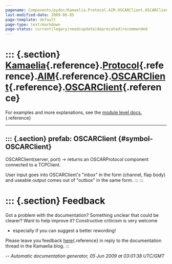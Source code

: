```yaml
---
pagename: Components/pydoc/Kamaelia.Protocol.AIM.OSCARClient.OSCARClient
last-modified-date: 2009-06-05
page-template: default
page-type: text/markdown
page-status: current|legacy|needsupdate|deprecated|recommended
---
```

::: {.section}
[Kamaelia](/Components/pydoc/Kamaelia.html){.reference}.[Protocol](/Components/pydoc/Kamaelia.Protocol.html){.reference}.[AIM](/Components/pydoc/Kamaelia.Protocol.AIM.html){.reference}.[OSCARClient](/Components/pydoc/Kamaelia.Protocol.AIM.OSCARClient.html){.reference}.[OSCARClient](/Components/pydoc/Kamaelia.Protocol.AIM.OSCARClient.OSCARClient.html){.reference}
============================================================================================================================================================================================================================================================================================================================================================================

For examples and more explanations, see the [module level
docs.](/Components/pydoc/Kamaelia.Protocol.AIM.OSCARClient.html){.reference}

------------------------------------------------------------------------

::: {.section}
prefab: OSCARClient {#symbol-OSCARClient}
-------------------

OSCARClient(server, port) -\> returns an OSCARProtocol component
connected to a TCPClient.

User input goes into OSCARClient\'s \"inbox\" in the form (channel, flap
body) and useable output comes out of \"outbox\" in the same form.
:::
:::

::: {.section}
Feedback
========

Got a problem with the documentation? Something unclear that could be
clearer? Want to help improve it? Constructive criticism is very welcome
- especially if you can suggest a better rewording!

Please leave you feedback
[here](../../../cgi-bin/blog/blog.cgi?rm=viewpost&nodeid=1142023701){.reference}
in reply to the documentation thread in the Kamaelia blog.
:::

*\-- Automatic documentation generator, 05 Jun 2009 at 03:01:38 UTC/GMT*
